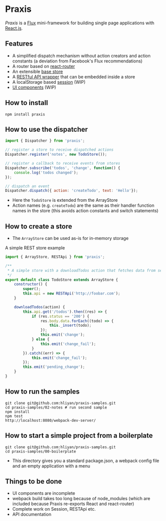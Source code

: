 # Praxis

*Praxis* is a [Flux](https://github.com/facebook/flux) mini-framework for building single page applications with [React.js](https://github.com/facebook/react).

## Features
- A simplified dispatch mechanism without action creators and action constants (a deviation from Facebook's Flux recommendations)
- A router based on [react-router](https://github.com/rackt/react-router)
- An extensible [base store](https://github.com/hliyan/praxis/blob/master/src/storage/ArrayStore.js)
- A [RESTful API wrapper](https://github.com/hliyan/praxis/blob/master/src/net/RESTApi.js) that can be embedded inside a store
- A localStorage based [session](https://github.com/hliyan/praxis/blob/master/src/app/Session.js) (WIP)
- [UI components](https://github.com/hliyan/praxis/tree/master/src/ui) (WIP)

## How to install

`npm install praxis`

## How to use the dispatcher

```javascript
import { Dispatcher } from 'praxis';

// register a store to receive dispatched actions
Dispatcher.register('notes', new TodoStore());

// register a callback to receive events from stores
Dispatcher.subscribe('todos', 'change', function() {
    console.log('todos changed');
});

// dispatch an event
Dispatcher.dispatch({ action: 'createTodo', text: 'Hello'});
```

- Here the `TodoStore` is extended from the ArrayStore
- Action names (e.g. `createTodo`) are the same as their handler function names in the store (this avoids action constants and switch statements)

## How to create a store

- The `ArrayStore` can be used as-is for in-memory storage

A simple REST store example

```javascript
import { ArrayStore, RESTApi } from 'praxis';

/**
 * A simple store with a downloadTodos action that fetches data from server
 */
export default class TodoStore extends ArrayStore {
    constructor() {
        super();
        this.api = new RESTApi('http://foobar.com');
    }

    downloadTodos(action) {
        this.api.get('/todos').then((res) => {
            if (res.status == '200') {
                res.body.data.forEach((todo) => {
                    this._insert(todo);
                });
                this.emit('change');
            } else {
                this.emit('change_fail');
            }
        }).catch((err) => {
            this.emit('change_fail');
        });
        this.emit('pending_change');       
    }
}
```

## How to run the samples

```
git clone git@github.com:hliyan/praxis-samples.git
cd praxis-samples/02-notes # run second sample
npm install
npm test
http://localhost:8080/webpack-dev-server/
```

## How to start a simple project from a boilerplate

```
git clone git@github.com:hliyan/praxis-samples.git
cd praxis-samples/00-boilerplate
```

- This directory gives you a standard package.json, a webpack config file and an empty application with a menu

## Things to be done
- UI components are incomplete
- webpack build takes too long because of node_modules (which are included because Praxis re-exports React and react-router)
- Complete work on Session, RESTApi etc.
- API documentation
